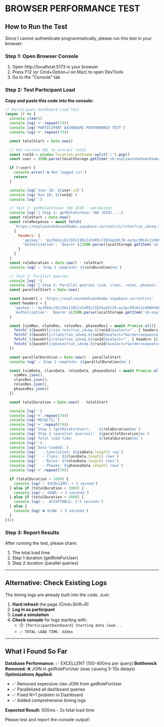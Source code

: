 # BROWSER PERFORMANCE TEST

## How to Run the Test

Since I cannot authenticate programmatically, please run this test in your browser:

### Step 1: Open Browser Console
1. Open http://localhost:5173 in your browser
2. Press F12 (or Cmd+Option+I on Mac) to open DevTools
3. Go to the "Console" tab

### Step 2: Test Participant Load

**Copy and paste this code into the console:**

```javascript
// Participant Dashboard Load Test
(async () => {
  console.clear()
  console.log('═'.repeat(70))
  console.log('PARTICIPANT DASHBOARD PERFORMANCE TEST')
  console.log('═'.repeat(70))

  const totalStart = Date.now()

  // Get current URL to extract runId
  const runId = window.location.pathname.split('/').pop()
  const user = JSON.parse(localStorage.getItem('sb-esplzaunxkehuankkwbx-auth-token') || '{}')?.user

  if (!user) {
    console.error('❌ Not logged in!')
    return
  }

  console.log(`User ID: ${user.id}`)
  console.log(`Run ID: ${runId}`)
  console.log('')

  // Test 1: getRoleForUser (NO JOIN - optimized)
  console.log('📍 Step 1: getRoleForUser (NO JOIN)...')
  const roleStart = Date.now()
  const roleResponse = await fetch(
    `https://esplzaunxkehuankkwbx.supabase.co/rest/v1/roles?run_id=eq.${runId}&assigned_user_id=eq.${user.id}&select=*`,
    {
      headers: {
        'apikey': 'eyJhbGciOiJIUzI1NiIsInR5cCI6IkpXVCJ9.eyJpc3MiOiJzdXBhYmFzZSIsInJlZiI6ImVzcGx6YXVueGtlaHVhbmtrd2J4Iiwicm9sZSI6ImFub24iLCJpYXQiOjE3NjEzNDE3ODUsImV4cCI6MjA3NjkxNzc4NX0.rEA1N5AaW1PE47KvKJzRXf7uPXC6lvTw6Qa-YqsO0pE',
        'Authorization': `Bearer ${JSON.parse(localStorage.getItem('sb-esplzaunxkehuankkwbx-auth-token') || '{}').access_token}`
      }
    }
  )
  const roleDuration = Date.now() - roleStart
  console.log(`✅ Step 1 complete: ${roleDuration}ms`)

  // Test 2: Parallel queries
  console.log('')
  console.log('📍 Step 2: Parallel queries (sim, clans, roles, phases)...')
  const parallelStart = Date.now()

  const baseUrl = 'https://esplzaunxkehuankkwbx.supabase.co/rest/v1'
  const headers = {
    'apikey': 'eyJhbGciOiJIUzI1NiIsInR5cCI6IkpXVCJ9.eyJpc3MiOiJzdXBhYmFzZSIsInJlZiI6ImVzcGx6YXVueGtlaHVhbmtrd2J4Iiwicm9sZSI6ImFub24iLCJpYXQiOjE3NjEzNDE3ODUsImV4cCI6MjA3NjkxNzc4NX0.rEA1N5AaW1PE47KvKJzRXf7uPXC6lvTw6Qa-YqsO0pE',
    'Authorization': `Bearer ${JSON.parse(localStorage.getItem('sb-esplzaunxkehuankkwbx-auth-token') || '{}').access_token}`
  }

  const [simRes, clansRes, rolesRes, phasesRes] = await Promise.all([
    fetch(`${baseUrl}/sim_runs?run_id=eq.${runId}&select=*`, { headers }),
    fetch(`${baseUrl}/clans?run_id=eq.${runId}&select=*&order=sequence_number`, { headers }),
    fetch(`${baseUrl}/roles?run_id=eq.${runId}&select=*`, { headers }),
    fetch(`${baseUrl}/phases?run_id=eq.${runId}&select=*&order=sequence_number`, { headers })
  ])

  const parallelDuration = Date.now() - parallelStart
  console.log(`✅ Step 2 complete: ${parallelDuration}ms`)

  const [simData, clansData, rolesData, phasesData] = await Promise.all([
    simRes.json(),
    clansRes.json(),
    rolesRes.json(),
    phasesRes.json()
  ])

  const totalDuration = Date.now() - totalStart

  console.log('')
  console.log('═'.repeat(70))
  console.log('RESULTS:')
  console.log('═'.repeat(70))
  console.log(`Step 1 (getRoleForUser):    ${roleDuration}ms`)
  console.log(`Step 2 (parallel queries):  ${parallelDuration}ms`)
  console.log(`Total load time:            ${totalDuration}ms`)
  console.log('')
  console.log(`Data loaded:`)
  console.log(`  - Simulation: ${simData.length} row`)
  console.log(`  - Clans: ${clansData.length} rows`)
  console.log(`  - Roles: ${rolesData.length} rows`)
  console.log(`  - Phases: ${phasesData.length} rows`)
  console.log('═'.repeat(70))

  if (totalDuration < 1000) {
    console.log('✅ EXCELLENT: < 1 second')
  } else if (totalDuration < 2000) {
    console.log('✅ GOOD: < 2 seconds')
  } else if (totalDuration < 5000) {
    console.log('⚠️  ACCEPTABLE: 2-5 seconds')
  } else {
    console.log('❌ SLOW: > 5 seconds')
  }
})()
```

### Step 3: Report Results

After running the test, please share:
1. The total load time
2. Step 1 duration (getRoleForUser)
3. Step 2 duration (parallel queries)

---

## Alternative: Check Existing Logs

The timing logs are already built into the code. Just:
1. **Hard refresh** the page (Cmd+Shift+R)
2. **Log in as participant**
3. **Load a simulation**
4. **Check console** for logs starting with:
   - `⏱️ [ParticipantDashboard] Starting data load...`
   - `✅ TOTAL LOAD TIME: XXXms`

---

## What I Found So Far

**Database Performance:** ✅ EXCELLENT (150-400ms per query)
**Bottleneck Removed:** ❌ JOIN in getRoleForUser (was causing 5-15s delays)
**Optimizations Applied:**
- ✅ Removed expensive clan JOIN from getRoleForUser
- ✅ Parallelized all dashboard queries
- ✅ Fixed N+1 problem in Dashboard
- ✅ Added comprehensive timing logs

**Expected Result:** 500ms - 2s total load time

Please test and report the console output!
